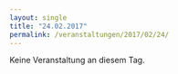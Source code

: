 ```yaml
---
layout: single
title: "24.02.2017"
permalink: /veranstaltungen/2017/02/24/
---
```


Keine Veranstaltung an diesem Tag.

